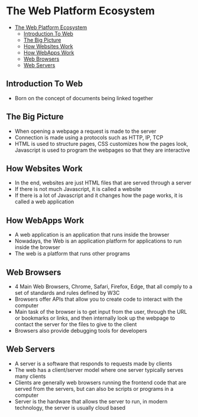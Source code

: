 # The Web Platform Ecosystem

<!-- TOC -->

- [The Web Platform Ecosystem](#the-web-platform-ecosystem)
    - [Introduction To Web](#introduction-to-web)
    - [The Big Picture](#the-big-picture)
    - [How Websites Work](#how-websites-work)
    - [How WebApps Work](#how-webapps-work)
    - [Web Browsers](#web-browsers)
    - [Web Servers](#web-servers)

<!-- /TOC -->

## Introduction To Web

* Born on the concept of documents being linked together

##  The Big Picture

* When opening a webpage a request is made to the server
* Connection is made using a protocols such as HTTP, IP, TCP
* HTML is used to structure pages, CSS customizes how the pages look, Javascript is used to program the webpages so that they are interactive

## How Websites Work

* In the end, websites are just HTML files that are served through a server
* If there is not much Javascript, it is called a website
* If there is a lot of Javascript and it changes how the page works, it is called a web application

## How WebApps Work

* A web application is an application that runs inside the browser
* Nowadays, the Web is an application platform for applications to run inside the browser
* The web is a platform that runs other programs

## Web Browsers

* 4 Main Web Browsers, Chrome, Safari, Firefox, Edge, that all comply to a set of standards and rules defined by W3C
* Browsers offer APIs that allow you to create code to interact with the computer
* Main task of the browser is to get input from the user, through the URL or bookmarks or links, and then internally look up the webpage to contact the server for the files to give to the client
* Browsers also provide debugging tools for developers

## Web Servers

* A server is a software that responds to requests made by clients
* The web has a client/server model where one server typically serves many clients
* Clients are generally web browsers running the frontend code that are served from the servers, but can also be scripts or programs in a computer
* Server is the hardware that allows the server to run, in modern technology, the server is usually cloud based

